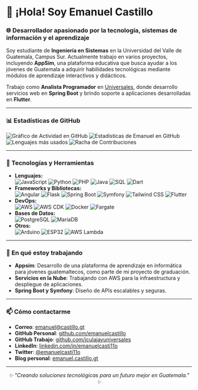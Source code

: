 <!DOCTYPE html>
<html lang="es">
<head>
  <meta charset="UTF-8">
</head>
<body>
  <h1>👋 ¡Hola! Soy Emanuel Castillo</h1>
  <h3>🌐 Desarrollador apasionado por la tecnología, sistemas de información y el aprendizaje</h3>
  <p>
    Soy estudiante de <strong>Ingeniería en Sistemas</strong> en la Universidad del Valle de Guatemala, Campus Sur. Actualmente trabajo en varios proyectos, incluyendo <strong>AppSim</strong>, una plataforma educativa que busca ayudar a los jóvenes de Guatemala a adquirir habilidades tecnológicas mediante módulos de aprendizaje interactivos y didácticos.
  </p>
  <p>
    Trabajo como <strong>Analista Programador</strong> en <a href="https://www.universales.com/" target="_blank">Universales</a>, donde desarrollo servicios web en <strong>Spring Boot</strong> y brindo soporte a aplicaciones desarrolladas en <strong>Flutter</strong>.
  </p>
  <hr>
    <h3>📊 Estadísticas de GitHub</h3>
    <div>
      <img src="https://github-readme-activity-graph.vercel.app/graph?username=emanuelcastillo&theme=react-dark&area=true&hide_border=true" alt="Gráfico de Actividad en GitHub">
      <img src="https://github-readme-stats.vercel.app/api?username=emanuelcastillo&show_icons=true&theme=radical" alt="Estadísticas de Emanuel en GitHub">
      <img src="https://github-readme-stats.vercel.app/api/top-langs/?username=emanuelcastillo&layout=compact&theme=radical" alt="Lenguajes más usados">
      <img src="https://streak-stats.demolab.com?user=emanuelcastillo&theme=radical&date_format=j%20M%5B%20Y%5D" alt="Racha de Contribuciones">
    </div>
  <hr>
  <h3>🚀 Tecnologías y Herramientas</h3>
  <ul>
    <li><strong>Lenguajes:</strong></li>
      <img src="https://img.shields.io/badge/TypeScript-2D79C7?logo=typescript&logoColor=white&style=for-the-badge" alt="JavaScript">
      <img src="https://img.shields.io/badge/Python-3776AB?logo=python&logoColor=white&style=for-the-badge" alt="Python">
      <img src="https://img.shields.io/badge/PHP-777BB4?logo=php&logoColor=white&style=for-the-badge" alt="PHP">
      <img src="https://img.shields.io/badge/Java-E77003?logo=openjdk&logoColor=white&style=for-the-badge" alt="Java">
      <img src="https://img.shields.io/badge/SQL-4479A1?logo=postgresql&logoColor=white&style=for-the-badge" alt="SQL">
    <img src="https://img.shields.io/badge/Dart-1C2834?logo=dart&logoColor=white&style=for-the-badge" alt="Dart">
    <li><strong>Frameworks y Bibliotecas:</strong></li>
      <img src="https://img.shields.io/badge/Angular-DD0031?logo=angular&logoColor=white&style=for-the-badge" alt="Angular">
      <img src="https://img.shields.io/badge/Flask-000000?logo=flask&logoColor=white&style=for-the-badge" alt="Flask">
      <img src="https://img.shields.io/badge/Spring%20Boot-6DB33F?logo=spring-boot&logoColor=white&style=for-the-badge" alt="Spring Boot">
      <img src="https://img.shields.io/badge/Symfony-000000?logo=symfony&logoColor=white&style=for-the-badge" alt="Symfony">
      <img src="https://img.shields.io/badge/Tailwind_CSS-38B2AC?logo=tailwind-css&logoColor=white&style=for-the-badge" alt="Tailwind CSS">
      <img src="https://img.shields.io/badge/Flutter-02569B?logo=flutter&logoColor=white&style=for-the-badge" alt="Flutter">
    <li><strong>DevOps:</strong></li>
      <img src="https://img.shields.io/badge/AWS-232F3E?logo=amazon-aws&logoColor=white&style=for-the-badge" alt="AWS">
      <img src="https://img.shields.io/badge/CDK-000000?logo=aws&logoColor=white&style=for-the-badge" alt="AWS CDK">
      <img src="https://img.shields.io/badge/Docker-2496ED?logo=docker&logoColor=white&style=for-the-badge" alt="Docker">
      <img src="https://img.shields.io/badge/Fargate-3B4E9B?logo=amazon-aws&logoColor=white&style=for-the-badge" alt="Fargate">
    <li><strong>Bases de Datos:</strong></li>
      <img src="https://img.shields.io/badge/PostgreSQL-336791?logo=postgresql&logoColor=white&style=for-the-badge" alt="PostgreSQL">
      <img src="https://img.shields.io/badge/MariaDB-003545?logo=mariadb&logoColor=white&style=for-the-badge" alt="MariaDB">
    <li><strong>Otros:</strong></li>
      <img src="https://img.shields.io/badge/Arduino-00979D?logo=arduino&logoColor=white&style=for-the-badge" alt="Arduino">
      <img src="https://img.shields.io/badge/ESP32-000000?logo=espressif&logoColor=white&style=for-the-badge" alt="ESP32">
      <img src="https://img.shields.io/badge/AWS_Lambda-FF9900?logo=amazon-aws&logoColor=white&style=for-the-badge" alt="AWS Lambda">
  </ul>
  <hr>
  <h3>🌱 En qué estoy trabajando</h3>
  <ul>
    <li><strong>Appsim</strong>: Desarrollo de una plataforma de aprendizaje en informática para jóvenes guatemaltecos, como parte de mi proyecto de graduación.</li>
    <li><strong>Servicios en la Nube</strong>: Trabajando con AWS para la infraestructura y despliegue de aplicaciones.</li>
    <li><strong>Spring Boot y Symfony</strong>: Diseño de APIs escalables y seguras.</li>
  </ul>
  <hr>
  <h3>📫 Cómo contactarme</h3>
  <ul>
    <li><strong>Correo</strong>: <a href="mailto:emanuel@castillo.gt">emanuel@castillo.gt</a></li>
    <li><strong>GitHub Personal</strong>: <a href="https://github.com/emanuelcastillo">github.com/emanuelcastillo</a></li>
    <li><strong>GitHub Trabajo</strong>: <a href="https://github.com/jculajayuniversales">github.com/jculajayuniversales</a></li>
    <li><strong>LinkedIn</strong>: <a href="https://linkedin.com/in/emanuelcasti11o">linkedin.com/in/emanuelcasti11o</a></li>
    <li><strong>Twitter</strong>: <a href="https://twitter.com/emanuelcasti11o">@emanuelcasti11o</a></li>
    <li><strong>Blog personal</strong>: <a href="https://emanuel.castillo.gt">emanuel.castillo.gt</a></li>
  </ul>
  <hr>
  <p style="text-align: center"><em>✨ "Creando soluciones tecnológicas para un futuro mejor en Guatemala." ✨</em></p>
</body>
</html>
